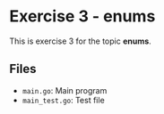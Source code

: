 # Exercise 3 - enums

This is exercise 3 for the topic **enums**.

## Files
- `main.go`: Main program
- `main_test.go`: Test file
